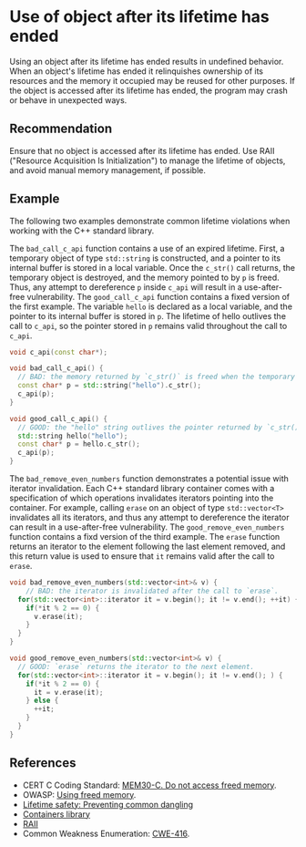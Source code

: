 # Use of object after its lifetime has ended
Using an object after its lifetime has ended results in undefined behavior. When an object's lifetime has ended it relinquishes ownership of its resources and the memory it occupied may be reused for other purposes. If the object is accessed after its lifetime has ended, the program may crash or behave in unexpected ways.


## Recommendation
Ensure that no object is accessed after its lifetime has ended. Use RAII ("Resource Acquisition Is Initialization") to manage the lifetime of objects, and avoid manual memory management, if possible.


## Example
The following two examples demonstrate common lifetime violations when working with the C++ standard library.

The `bad_call_c_api` function contains a use of an expired lifetime. First, a temporary object of type `std::string` is constructed, and a pointer to its internal buffer is stored in a local variable. Once the `c_str()` call returns, the temporary object is destroyed, and the memory pointed to by `p` is freed. Thus, any attempt to dereference `p` inside `c_api` will result in a use-after-free vulnerability. The `good_call_c_api` function contains a fixed version of the first example. The variable `hello` is declared as a local variable, and the pointer to its internal buffer is stored in `p`. The lifetime of hello outlives the call to `c_api`, so the pointer stored in `p` remains valid throughout the call to `c_api`.


```cpp
void c_api(const char*);

void bad_call_c_api() {
  // BAD: the memory returned by `c_str()` is freed when the temporary string is destroyed
  const char* p = std::string("hello").c_str();
  c_api(p);
}

void good_call_c_api() {
  // GOOD: the "hello" string outlives the pointer returned by `c_str()`, so it's safe to pass it to `c_api()`
  std::string hello("hello");
  const char* p = hello.c_str();
  c_api(p);
}

```
The `bad_remove_even_numbers` function demonstrates a potential issue with iterator invalidation. Each C++ standard library container comes with a specification of which operations invalidates iterators pointing into the container. For example, calling `erase` on an object of type `std::vector<T>` invalidates all its iterators, and thus any attempt to dereference the iterator can result in a use-after-free vulnerability. The `good_remove_even_numbers` function contains a fixd version of the third example. The `erase` function returns an iterator to the element following the last element removed, and this return value is used to ensure that `it` remains valid after the call to `erase`.


```cpp
void bad_remove_even_numbers(std::vector<int>& v) {
    // BAD: the iterator is invalidated after the call to `erase`.
  for(std::vector<int>::iterator it = v.begin(); it != v.end(); ++it) {
    if(*it % 2 == 0) {
      v.erase(it);
    }
  }
}

void good_remove_even_numbers(std::vector<int>& v) {
  // GOOD: `erase` returns the iterator to the next element.
  for(std::vector<int>::iterator it = v.begin(); it != v.end(); ) {
    if(*it % 2 == 0) {
      it = v.erase(it);
    } else {
      ++it;
    }
  }
}
```

## References
* CERT C Coding Standard: [MEM30-C. Do not access freed memory](https://wiki.sei.cmu.edu/confluence/display/c/MEM30-C.+Do+not+access+freed+memory).
* OWASP: [Using freed memory](https://owasp.org/www-community/vulnerabilities/Using_freed_memory).
* [Lifetime safety: Preventing common dangling](https://github.com/isocpp/CppCoreGuidelines/blob/master/docs/Lifetime.pdf)
* [Containers library](https://en.cppreference.com/w/cpp/container)
* [RAII](https://en.cppreference.com/w/cpp/language/raii)
* Common Weakness Enumeration: [CWE-416](https://cwe.mitre.org/data/definitions/416.html).
